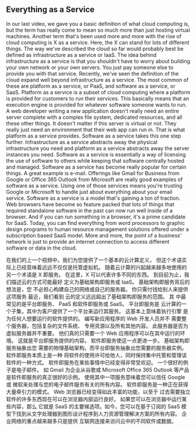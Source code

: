 ## Everything as a Service

In our last video, we gave you a basic definition of what cloud computing is, but the term has really come to mean so much more than just hosting virtual machines. Another term that's been used more and more with the rise of cloud computing is X as a service. Here, the X can stand for lots of different things. The way we've described the cloud so far would probably best be defined as infrastructure as a service or IaaS. The idea behind infrastructure as a service is that you shouldn't have to worry about building your own network or your own servers. You just pay someone else to provide you with that service. Recently, we've seen the definition of the cloud expand well beyond infrastructure as a service. The most common of these are platform as a service, or PaaS, and software as a service, or SaaS. Platform as a service is a subset of cloud computing where a platform is provided for customers to run their services. This basically means that an execution engine is provided for whatever software someone wants to run. A web developer writing a new application doesn't really need an entire server complete with a complex file system, dedicated resources, and all these other things. It doesn't matter if this server is virtual or not. They really just need an environment that their web app can run in. That is what platform as a service provides. Software as a service takes this one step further. Infrastructure as a service abstracts away the physical infrastructure you need and platform as a service abstracts away the server instances you need. Software as a service is essentially a way of licensing the use of software to others while keeping that software centrally hosted and managed. Software as a service has become really popular for certain things. A great example is e-mail. Offerings like Gmail for Business from Google or Office 365 Outlook from Microsoft are really good examples of software as a service. Using one of those services means you're trusting Google or Microsoft to handle just about everything about your email service. Software as a service is a model that's gaining a ton of traction. Web browsers have become so feature packed that lots of things that required standalone software in the past can now run well inside of a browser. And if you can run something in a browser, it's a prime candidate for SaaS. Today, you can find everything from word processors to graphic design programs to human resource management solutions offered under a subscription based SaaS model. More and more, the point of a business' network is just to provide an internet connection to access different software or data in the cloud.



在我们的上一个视频中，我们为您提供了一个基本的云计算定义， 但这个术语实际上已经意味着远远不仅仅是托管虚拟机。 随着云计算的兴起越来越多地使用的另一个术语是 X 即服务。 在这里，X 可以代表许多不同的东西。 到目前为止，我们描述云的方式可能最好 定义为基础架构即服务或 IaaS。 基础架构即服务背后的想法是，您 不必担心构建自己的网络或自己的服务器。 你只需付钱给别人来提供这项服务 最近，我们看到 云的定义远远超出了基础架构即服务的范围。 其 中最常见的是平台即服务、 PaaS 和软件即服务或 SaaS。 平台即服务是 云计算的一个子集，其中为客户提供了一个平台来运行其服务。 这基本上意味着执行引擎 是为任何人想要运行的软件提供的。 编写新应用程序的 Web 开发人员并不 需要整个服务器，包括复杂的文件系统、 专用资源以及所有其他内容。 此服务器是否为虚拟服务器并不重要。 他们真的只需要一个 Web 应用程序可以在其中运行的环境。 这就是平台即服务提供的内容。 软件即服务使这一点更进一步。 基础架构即服务抽象出您 需要的物理基础架构，而平台即服务抽象出您需要的服务器实例。 软件即服务本质上是一种 将软件的使用许可给他人，同时保持集中托管和管理该软件的一种方式。 软件即服务在某些事情中已经变得非常受欢迎。 一个很好的例子是电子邮件。 如 Gmail 为企业从谷歌或 Microsoft Office 365 Outlook 等产品是软件即服务的真正很好的示例。 使用其中一项服务意味着您可以信任 Google 或 微软来处理与您的电子邮件服务有关的所有内容。 软件即服务是一种正在获得大量牵引力的模式。 Web 浏览器已经变得如此丰富的功能，以至于 过去需要独立软件的许多东西现在可以在浏览器内部运行良好。 如果您可以在浏览器中运行某些内容，那么 它就是 SaaS 的主要候选项。如今，您可以在基于订阅的 SaaS 模型下找到从文字处理器到图形设计程序到人力资源管理解决方案的所有内容。 企业网络的重点越来越多只是提供 互联网连接来访问云中的不同软件或数据。